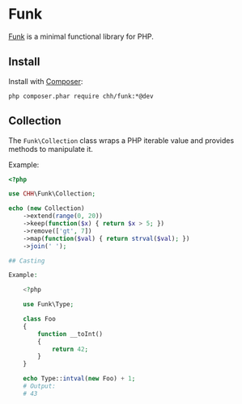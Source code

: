 # Funk

[Funk](http://github.com/CHH/Funk) is a minimal functional library for
PHP.

## Install

Install with [Composer](http://getcomposer.org):

    php composer.phar require chh/funk:*@dev

## Collection

The `Funk\Collection` class wraps a PHP iterable value and provides
methods to manipulate it.

Example:

```php
<?php

use CHH\Funk\Collection;

echo (new Collection)
    ->extend(range(0, 20))
    ->keep(function($x) { return $x > 5; })
    ->remove(['gt', 7])
    ->map(function($val) { return strval($val); })
    ->join(' ');

## Casting

Example:

    <?php

    use Funk\Type;

    class Foo
    {
        function __toInt()
        {
            return 42;
        }
    }

    echo Type::intval(new Foo) + 1;
    # Output:
    # 43

